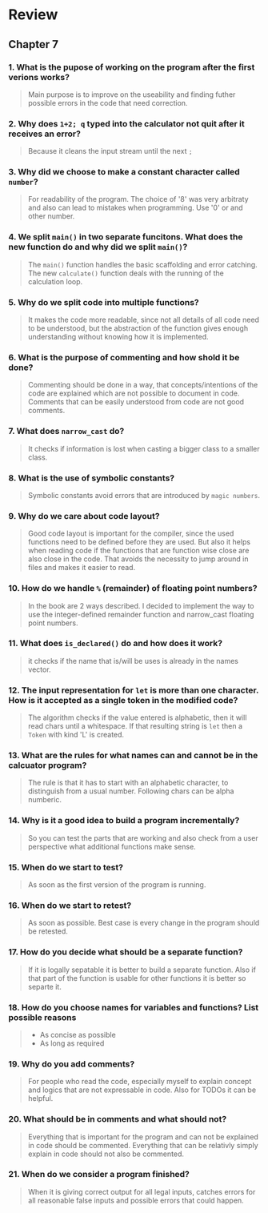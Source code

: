 # Review

## Chapter 7

### 1. What is the pupose of working on the program after the first verions works?

> Main purpose is to improve on the useability and finding futher possible errors in the code that need correction.

### 2. Why does `1+2; q` typed into the calculator not quit after it receives an error?

> Because it cleans the input stream until the next `;`

### 3. Why did we choose to make a constant character called `number`?

> For readability of the program. The choice of '8' was very arbitraty and also can lead to mistakes when programming. Use '0' or and other number.

### 4. We split `main()` in two separate funcitons. What does the new function do and why did we split `main()`?

> The `main()` function handles the basic scaffolding and error catching. The new `calculate()` function deals with the running of the calculation loop.

### 5. Why do we split code into multiple functions?

> It makes the code more readable, since not all details of all code need to be understood, but the abstraction of the function gives enough understanding without knowing how it is implemented.

### 6. What is the purpose of commenting and how shold it be done?

> Commenting should be done in a way, that concepts/intentions of the code are explained which are not possible to document in code. Comments that can be easily understood from code are not good comments.

### 7. What does `narrow_cast` do?

> It checks if information is lost when casting a bigger class to a smaller class.

### 8. What is the use of symbolic constants?

> Symbolic constants avoid errors that are introduced by `magic numbers`.

### 9. Why do we care about code layout?

> Good code layout is important for the compiler, since the used functions need to be defined before they are used. But also it helps when reading code if the functions that are function wise close are also close in the code. That avoids the necessity to jump around in files and makes it easier to read.

### 10. How do we handle `%` (remainder) of floating point numbers?

> In the book are 2 ways described. I decided to implement the way to use the integer-defined remainder function and narrow_cast floating point numbers.

### 11. What does `is_declared()` do and how does it work?

> it checks if the name that is/will be uses is already in the names vector.

### 12. The input representation for `let` is more than one character. How is it accepted as a single token in the modified code?

> The algorithm checks if the value entered is alphabetic, then it will read chars until a whitespace. If that resulting string is `let` then a `Token` with kind 'L' is created.

### 13. What are the rules for what names can and cannot be in the calcuator program?

> The rule is that it has to start with an alphabetic character, to distinguish from a usual number. Following chars can be alpha numberic.

### 14. Why is it a good idea to build a program incrementally?

> So you can test the parts that are working and also check from a user perspective what additional functions make sense.

### 15. When do we start to test?

> As soon as the first version of the program is running.

### 16. When do we start to retest?

> As soon as possible. Best case is every change in the program should be retested.

### 17. How do you decide what should be a separate function?

> If it is logally sepatable it is better to build a separate function. Also if that part of the function is usable for other functions it is better so separte it.

### 18. How do you choose names for variables and functions? List possible reasons

> - As concise as possible
> - As long as required

### 19. Why do you add comments?

> For people who read the code, especially myself to explain concept and logics that are not expressable in code.
> Also for TODOs it can be helpful.

### 20. What should be in comments and what should not?

> Everything that is important for the program and can not be explained in code should be commented.
> Everything that can be relativly simply explain in code should not also be commented.

### 21. When do we consider a program finished?

> When it is giving correct output for all legal inputs, catches errors for all reasonable false inputs and possible errors that could happen.
